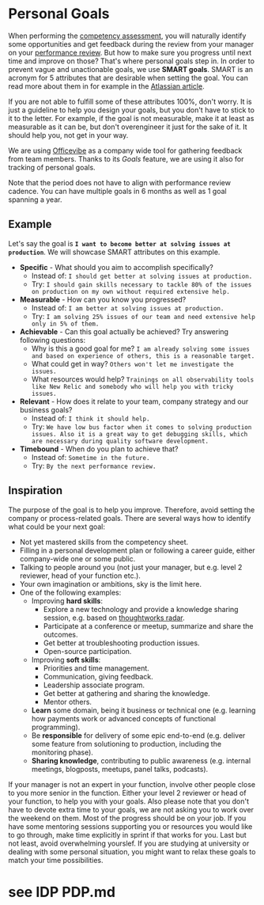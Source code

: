# Personal Goals

When performing the [competency assessment](competency-assessment.md), you will naturally identify some opportunities and get feedback during the review from your manager on your [performance review](performance-reviews.md). But how to make sure you progress until next time and improve on those? That's where personal goals step in. In order to prevent vague and unactionable goals, we use **SMART goals**. SMART is an acronym for 5 attributes that are desirable when setting the goal. You can read more about them in for example in the [Atlassian article](https://www.atlassian.com/blog/productivity/how-to-write-smart-goals).

If you are not able to fulfill some of these attributes 100%, don't worry. It is just a guideline to help you design your goals, but you don't have to stick to it to the letter. For example, if the goal is not measurable, make it at least as measurable as it can be, but don't overengineer it just for the sake of it. It should help you, not get in your way.

We are using [Officevibe](https://officevibe.com/) as a company wide tool for gathering feedback from team members. Thanks to its _Goals_ feature, we are using it also for tracking of personal goals.

Note that the period does not have to align with performance review cadence. You can have multiple goals in 6 months as well as 1 goal spanning a year.

## Example

Let's say the goal is **`I want to become better at solving issues at production`**. We will showcase SMART attributes on this example.

- **Specific** - What should you aim to accomplish specifically?
  - Instead of: `I should get better at solving issues at production.`
  - Try: `I should gain skills necessary to tackle 80% of the issues on production on my own without required extensive help.`
- **Measurable** - How can you know you progressed?
  - Instead of: `I am better at solving issues at production.`
  - Try: `I am solving 25% issues of our team and need extensive help only in 5% of them.`
- **Achievable** - Can this goal actually be achieved? Try answering following questions:
  - Why is this a good goal for me? `I am already solving some issues and based on experience of others, this is a reasonable target.`
  - What could get in way? `Others won't let me investigate the issues.`
  - What resources would help? `Trainings on all observability tools like New Relic and somebody who will help you with tricky issues.`
- **Relevant** - How does it relate to your team, company strategy and our business goals?
  - Instead of: `I think it should help.`
  - Try: `We have low bus factor when it comes to solving production issues. Also it is a great way to get debugging skills, which are necessary during quality software development.`
- **Timebound** - When do you plan to achieve that?
  - Instead of: `Sometime in the future.`
  - Try: `By the next performance review.`

## Inspiration

The purpose of the goal is to help you improve. Therefore, avoid setting the company or process-related goals. There are several ways how to identify what could be your next goal:

- Not yet mastered skills from the competency sheet.
- Filling in a personal development plan or following a career guide, either company-wide one or some public.
- Talking to people around you (not just your manager, but e.g. level 2 reviewer, head of your function etc.).
- Your own imagination or ambitions, sky is the limit here.
- One of the following examples:
  - Improving **hard skills**:
    - Explore a new technology and provide a knowledge sharing session, e.g. based on [thoughtworks radar](https://www.thoughtworks.com/radar).
    - Participate at a conference or meetup, summarize and share the outcomes.
    - Get better at troubleshooting production issues.
    - Open-source participation.
  - Improving **soft skills**:
    - Priorities and time management.
    - Communication, giving feedback.
    - Leadership associate program.
    - Get better at gathering and sharing the knowledge.
    - Mentor others.
  - **Learn** some domain, being it business or technical one (e.g. learning how payments work or advanced concepts of functional programming).
  - Be **responsible** for delivery of some epic end-to-end (e.g. deliver some feature from solutioning to production, including the monitoring phase).
  - **Sharing knowledge**, contributing to public awareness (e.g. internal meetings, blogposts, meetups, panel talks, podcasts).

If your manager is not an expert in your function, involve other people close to you more senior in the function. Either your level 2 reviewer or head of your function, to help you with your goals. Also please note that you don't have to devote extra time to your goals, we are not asking you to work over the weekend on them. Most of the progress should be on your job. If you have some mentoring sessions supporting you or resources you would like to go through, make time explicitly in sprint if that works for you. Last but not least, avoid overwhelming yourslef. If you are studying at university or dealing with some personal situation, you might want to relax these goals to match your time possibilities.


# see IDP PDP.md